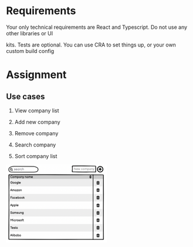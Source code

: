 # Requirements

Your only technical requirements are React and Typescript. Do not use any other libraries or UI

kits. Tests are optional. You can use CRA to set things up, or your own custom build config

# Assignment

## Use cases

1. View company list

2. Add new company

3. Remove company

4. Search company

5. Sort company list

![img](app.png)
